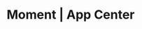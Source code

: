 ---
layout: home

title: Moment | App Center
titleTemplate: App Center

hero:
  name: "Moment"
  text: "支持自托管的\n现代化相册博客"
  tagline: 随心快捷发布你的所见所闻
  actions:
    - theme: brand
      text: 了解详情
      link: /zh_CN/moment/introduction
    - theme: alt
      text: GitHub
      link: https://github.com/Robert-Stackflow/Moment
  image:
    src: https://picbed.cloudchewie.com/icon/moment.png!mini
    alt: Moment

features:
  - icon: 🚀
    title: 美观
    details: 支持深色模式、切换主题颜色
  - icon: 😃
    title: 易用
    details: 支持后台管理图片，支持图片分类
  - icon: 🛡️
    title: 存储
    details: 支持3S存储桶标准，随时随地上传你的图片
  - icon: ⌛️
    title: 个性化
    details: 极大程度地定制化你的相册博客
  - icon: 🌈
    title: 丰富
    details: 支持多种配置项，总有你想要的
  - icon: ⚙️
    title: 便捷
    details: 使用docker一键部署
---